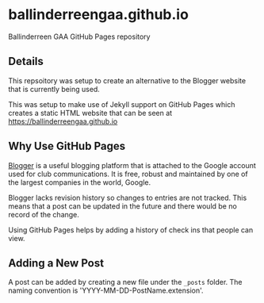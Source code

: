 # ballinderreengaa.github.io
Ballinderreen GAA GitHub Pages repository

## Details
This repsoitory was setup to create an alternative to the Blogger website that is currently being used.

This was setup to make use of Jekyll support on GitHub Pages which creates a static HTML website that can be seen at https://ballinderreengaa.github.io

## Why Use GitHub Pages
[Blogger](https://blogger.com) is a useful blogging platform that is attached to the Google account used for club communications. It is free, robust and maintained by one of the largest companies in the world, Google.

Blogger lacks revision history so changes to entries are not tracked. This means that a post can be updated in the future and there would be no record of the change.

Using GitHub Pages helps by adding a history of check ins that people can view.

## Adding a New Post
A post can be added by creating a new file under the `_posts` folder. The naming convention is 'YYYY-MM-DD-PostName.extension'. 